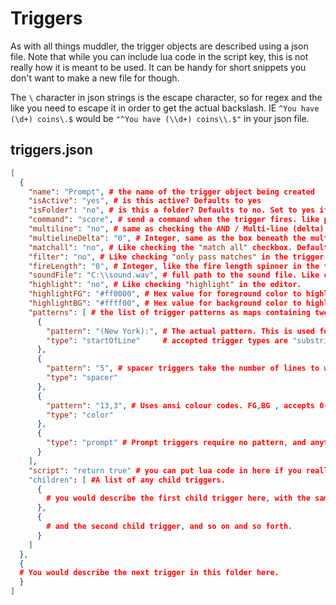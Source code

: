 # Triggers

As with all things muddler, the trigger objects are described using a json file. Note that while you can include lua code in the script key, this is not really how it is meant  to be used. It can be handy for short snippets you don't want to make a new file for though.

The `\` character in json strings is the escape character, so for regex and the like you need to escape it in order to get the actual backslash. IE `^You have (\d+) coins\.$` would be `"^You have (\\d+) coins\\.$"` in your json file.

## triggers.json

```json
[
  {
    "name": "Prompt", # the name of the trigger object being created
    "isActive": "yes", # is this active? Defaults to yes
    "isFolder": "no", # is this a folder? Defaults to no. Set to yes if you want to define a trigger folder with no patterns in triggers.json
    "command": "score", # send a command when the trigger fires. like putting something in command in the editor
    "multiline": "no", # same as checking the AND / Multi-line (delta) checkbox. Defaults to no
    "multielineDelta": "0", # Integer, same as the box beneath the multiline checkbox
    "matchall": "no", # Like checking the "match all" checkbox. Defaults to no
    "filter": "no", # Like checking "only pass matches" in the trigger editor. defaults to no.
    "fireLength": "0", # Integer, like the fire length spinner in the trigger editor. Default to 0
    "soundFile": "C:\\sound.wav", # full path to the sound file. Like checking "play sound" and picking a file. Note the double \
    "highlight": "no", # Like checking "highlight" in the editor. 
    "highlightFG": "#ff0000", # Hex value for foreground color to highlight. Ignored if highlight is not turned on. 
    "highlightBG": "#ffff00", # Hex value for background color to highlight. Ignored if highlight is not turned on.
    "patterns": [ # the list of trigger patterns as maps containing two keys, "pattern" and "type" valid types are
      {
        "pattern": "(New York):", # The actual pattern. This is used for regex and all substring patterns, and lua code for lua trigger types
        "type": "startOfLine"     # accepted trigger types are "substring", "regex", "startOfLine", "exactMatch", "lua", "spacer", "color", "colour", and "prompt"
      },
      {
        "pattern": "5", # spacer triggers take the number of lines to wait
        "type": "spacer"
      },
      {
        "pattern": "13,3", # Uses ansi colour codes. FG,BG , accepts 0-255. 0-15 are the first screen in the editor, the rest settable under "more colors" in the editor
        "type": "color"
      },
      {
        "type": "prompt" # Prompt triggers require no pattern, and anything you might put in one will be ignored
      }
    ],
    "script": "return true" # you can put lua code in here if you really want. Defaults to reading $name.lua from same folder
    "children": [ #A list of any child triggers. 
      {
        # you would describe the first child trigger here, with the same json fields as above
      }, 
      {
        # and the second child trigger, and so on and so forth.
      }
    ]
  },
  {
  # You would describe the next trigger in this folder here.
  }
]
```
